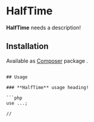 # HalfTime

**HalfTime** needs a description!

## Installation

Available as [Composer] package .
```

## Usage

### **HalfTime** usage heading!

```php
use ...;

//
```

<!-- References -->

[Composer]: http://getcomposer.org/
[local Composer repository]: http://composer.codeworx.com.au/
[merge/halftime]: http://composer.codeworx.com.au/#merge/halftime
[Semantic versioning]: https://img.shields.io/:semver-0.1.0-yellow.svg "This project uses semantic versioning"

